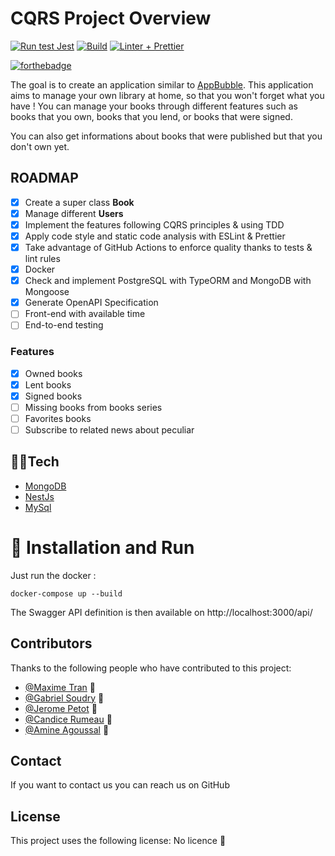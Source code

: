 # CQRS Project Overview
[![Run test Jest](https://github.com/CS-DesignParLesTests/cqrs-sample/actions/workflows/runTest.yml/badge.svg)](https://github.com/CS-DesignParLesTests/cqrs-sample/actions/workflows/runTest.yml)
[![Build](https://github.com/CS-DesignParLesTests/cqrs-sample/actions/workflows/build.yml/badge.svg)](https://github.com/CS-DesignParLesTests/cqrs-sample/actions/workflows/build.yml)
[![Linter + Prettier](https://github.com/CS-DesignParLesTests/cqrs-sample/actions/workflows/linterAndFormatter.yml/badge.svg)](https://github.com/CS-DesignParLesTests/cqrs-sample/actions/workflows/linterAndFormatter.yml)

[![forthebadge](https://forthebadge.com/images/badges/made-with-typescript.svg)](https://forthebadge.com)

The goal is to create an application similar to [AppBubble](https://www.appbubble.co/).
This application aims to manage your own library at home, so that you won't forget what you have !
You can manage your books through different features such as books that you own, books that you lend, or books that were signed.

You can also get informations about books that were published but that you don't own yet.

## ROADMAP

- [X] Create a super class **Book**
- [X] Manage different **Users**
- [X] Implement the features following CQRS principles & using TDD
- [X] Apply code style and static code analysis with ESLint & Prettier
- [X] Take advantage of GitHub Actions to enforce quality thanks to tests & lint rules
- [X] Docker
- [X] Check and implement PostgreSQL with TypeORM and MongoDB with Mongoose
- [X] Generate OpenAPI Specification
- [ ] Front-end with available time
- [ ] End-to-end testing 

### Features

- [X] Owned books
- [X] Lent books
- [X] Signed books
- [ ] Missing books from books series
- [ ] Favorites books
- [ ] Subscribe to related news about peculiar 

## 👨‍💻Tech
- [MongoDB](https://www.mongodb.com/fr)
- [NestJs](https://nestjs.com/)
- [MySql](https://www.mysql.com/fr/)

# 🐳  Installation and Run

Just run the docker :
```
docker-compose up --build
```

The Swagger API definition is then available on http://localhost:3000/api/

## Contributors

Thanks to the following people who have contributed to this project:

* [@Maxime Tran](https://github.com/MaxmeTrn/) 🔨
* [@Gabriel Soudry](https://github.com/gabrielSoudry) 🔨
* [@Jerome Petot](https://github.com/JeromePto) 🔨
* [@Candice Rumeau](https://github.com/candylol17) 🔨
* [@Amine Agoussal](https://github.com/AmineI) 🔨

## Contact

If you want to contact us you can reach us on GitHub

## License

This project uses the following license: No licence 🙂

